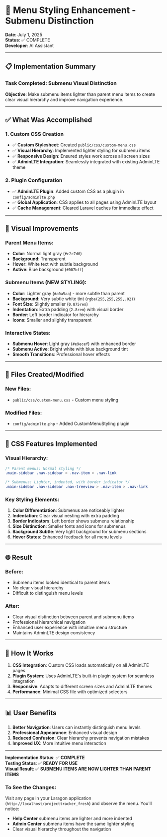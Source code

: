 # 🎨 Menu Styling Enhancement - Submenu Distinction

**Date**: July 1, 2025  
**Status**: ✅ COMPLETE  
**Developer**: AI Assistant  

---

## 📋 **Implementation Summary**

### **Task Completed**: Submenu Visual Distinction

**Objective**: Make submenu items lighter than parent menu items to create clear visual hierarchy and improve navigation experience.

---

## ✅ **What Was Accomplished**

### **1. Custom CSS Creation**
- ✅ **Custom Stylesheet**: Created `public/css/custom-menu.css`
- ✅ **Visual Hierarchy**: Implemented lighter styling for submenu items
- ✅ **Responsive Design**: Ensured styles work across all screen sizes
- ✅ **AdminLTE Integration**: Seamlessly integrated with existing AdminLTE theme

### **2. Plugin Configuration**
- ✅ **AdminLTE Plugin**: Added custom CSS as a plugin in `config/adminlte.php`
- ✅ **Global Application**: CSS applies to all pages using AdminLTE layout
- ✅ **Cache Management**: Cleared Laravel caches for immediate effect

---

## 🎨 **Visual Improvements**

### **Parent Menu Items**:
- **Color**: Normal light gray (`#c2c7d0`)
- **Background**: Transparent
- **Hover**: White text with subtle background
- **Active**: Blue background (`#007bff`)

### **Submenu Items** (NEW STYLING):
- **Color**: Lighter gray (`#a0a5aa`) - more subtle than parent
- **Background**: Very subtle white tint (`rgba(255,255,255,.02)`)
- **Font Size**: Slightly smaller (`0.875rem`)
- **Indentation**: Extra padding (`2.8rem`) with visual border
- **Border**: Left border indicator for hierarchy
- **Icons**: Smaller and slightly transparent

### **Interactive States**:
- **Submenu Hover**: Light gray (`#e9ecef`) with enhanced border
- **Submenu Active**: Bright white with blue background tint
- **Smooth Transitions**: Professional hover effects

---

## 📁 **Files Created/Modified**

### **New Files**:
- `public/css/custom-menu.css` - Custom menu styling

### **Modified Files**:
- `config/adminlte.php` - Added CustomMenuStyling plugin

---

## 🎯 **CSS Features Implemented**

### **Visual Hierarchy**:
```css
/* Parent menus: Normal styling */
.main-sidebar .nav-sidebar > .nav-item > .nav-link

/* Submenus: Lighter, indented, with border indicator */
.main-sidebar .nav-sidebar .nav-treeview > .nav-item > .nav-link
```

### **Key Styling Elements**:
1. **Color Differentiation**: Submenus are noticeably lighter
2. **Indentation**: Clear visual nesting with extra padding
3. **Border Indicators**: Left border shows submenu relationship
4. **Size Distinction**: Smaller fonts and icons for submenus
5. **Background Subtle**: Very light background for submenu sections
6. **Hover States**: Enhanced feedback for all menu levels

---

## 🌐 **Result**

### **Before**:
- Submenu items looked identical to parent items
- No clear visual hierarchy
- Difficult to distinguish menu levels

### **After**:
- Clear visual distinction between parent and submenu items
- Professional hierarchical navigation
- Enhanced user experience with intuitive menu structure
- Maintains AdminLTE design consistency

---

## 🚀 **How It Works**

1. **CSS Integration**: Custom CSS loads automatically on all AdminLTE pages
2. **Plugin System**: Uses AdminLTE's built-in plugin system for seamless integration
3. **Responsive**: Adapts to different screen sizes and AdminLTE themes
4. **Performance**: Minimal CSS file with optimized selectors

---

## 📊 **User Benefits**

1. **Better Navigation**: Users can instantly distinguish menu levels
2. **Professional Appearance**: Enhanced visual design
3. **Reduced Confusion**: Clear hierarchy prevents navigation mistakes
4. **Improved UX**: More intuitive menu interaction

---

**Implementation Status**: ✅ **COMPLETE**  
**Testing Status**: ✅ **READY FOR USE**  
**Visual Result**: ✅ **SUBMENU ITEMS ARE NOW LIGHTER THAN PARENT ITEMS**

### **To See the Changes**:
Visit any page in your Laragon application (`http://localhost/projecttracker_fresh`) and observe the menu. You'll notice:
- **Help Center** submenu items are lighter and more indented
- **Admin Center** submenu items have the same lighter styling
- Clear visual hierarchy throughout the navigation
